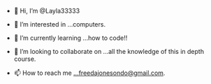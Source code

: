 - 👋 Hi, I’m @Layla33333
- 👀 I’m interested in ...computers.
- 🌱 I’m currently learning ...how to code!!

- 💞️ I’m looking to collaborate on ...all the knowledge of this in depth course.

- 📫 How to reach me ...freedajonesondo@gmail.com. 

<!---
Layla33333/Layla33333 is a ✨ special ✨ repository because its `README.md` (this file) appears on your GitHub profile.
You can click the Preview link to take a look at your changes.
--->
